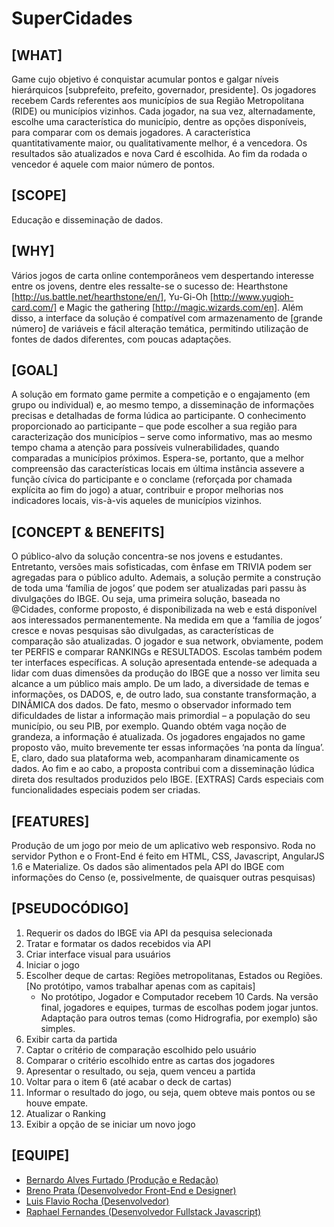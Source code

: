 # SuperCidades

## [WHAT] 
Game cujo objetivo é conquistar acumular pontos e galgar níveis hierárquicos [subprefeito, prefeito, governador, presidente]. Os jogadores recebem Cards referentes aos municípios de sua Região Metropolitana (RIDE) ou municípios vizinhos. Cada jogador, na sua vez, alternadamente, escolhe uma característica do município, dentre as opções disponíveis, para comparar com os demais jogadores. A característica quantitativamente maior, ou qualitativamente melhor, é a vencedora. Os resultados são atualizados e nova Card é escolhida. Ao fim da rodada o vencedor é aquele com maior número de pontos. 

## [SCOPE]
Educação e disseminação de dados.

## [WHY]
Vários jogos de carta online contemporâneos vem despertando interesse entre os jovens, dentre eles ressalte-se o sucesso de: Hearthstone [http://us.battle.net/hearthstone/en/], Yu-Gi-Oh [http://www.yugioh-card.com/] e Magic the gathering [http://magic.wizards.com/en]. Além disso, a interface da solução é compatível com armazenamento de [grande número] de variáveis e fácil alteração temática, permitindo utilização de fontes de dados diferentes, com poucas adaptações.

## [GOAL] 
A solução em formato game permite a competição e o engajamento (em grupo ou individual) e, ao mesmo tempo, a disseminação de informações precisas e detalhadas de forma lúdica ao participante. 
O conhecimento proporcionado ao participante – que pode escolher a sua região para caracterização dos municípios – serve como informativo, mas ao mesmo tempo chama a atenção para possíveis vulnerabilidades, quando comparadas a municípios próximos. Espera-se, portanto, que a melhor compreensão das características locais em última instância assevere a função cívica do participante e o conclame (reforçada por chamada explícita ao fim do jogo) a atuar, contribuir e propor melhorias nos indicadores locais, vis-à-vis aqueles de municípios vizinhos. 			

## [CONCEPT & BENEFITS] 
O público-alvo da solução concentra-se nos jovens e estudantes. Entretanto, versões mais sofisticadas, com ênfase em TRIVIA podem ser agregadas para o público adulto. Ademais, a solução permite a construção de toda uma ‘família de jogos’ que podem ser atualizadas pari passu às divulgações do IBGE. 
Ou seja, uma primeira solução, baseada no @Cidades, conforme proposto, é disponibilizada na web e está disponível aos interessados permanentemente. Na medida em que a ‘família de jogos’ cresce e novas pesquisas são divulgadas, as características de comparação são atualizadas. O jogador e sua network, obviamente, podem ter PERFIS e comparar RANKINGs e RESULTADOS. Escolas também podem ter interfaces específicas. 
A solução apresentada entende-se adequada a lidar com duas dimensões da produção do IBGE que a nosso ver limita seu alcance a um público mais amplo. De um lado, a diversidade de temas e informações, os DADOS, e, de outro lado, sua constante transformação, a DINÂMICA dos dados. De fato, mesmo o observador informado tem dificuldades de listar a informação mais primordial – a população do seu município, ou seu PIB, por exemplo. Quando obtém vaga noção de grandeza, a informação é atualizada. Os jogadores engajados no game proposto vão, muito brevemente ter essas informações ‘na ponta da língua’. E, claro, dado sua plataforma web, acompanharam dinamicamente os dados. 
Ao fim e ao cabo, a proposta contribui com a disseminação lúdica direta dos resultados produzidos pelo IBGE.
[EXTRAS]
Cards especiais com funcionalidades especiais podem ser criadas. 

## [FEATURES] 
Produção de um jogo por meio de um aplicativo web responsivo. Roda no servidor Python e o Front-End é feito em HTML, CSS, Javascript, AngularJS 1.6 e Materialize. Os dados são alimentados pela API do IBGE com informações do Censo (e, possivelmente, de quaisquer outras pesquisas) 

## [PSEUDOCÓDIGO]
1. Requerir os dados do IBGE via API da pesquisa selecionada
2. Tratar e formatar os dados recebidos via API
3. Criar interface visual para usuários
4. Iniciar o jogo
5. Escolher deque de cartas: Regiões metropolitanas, Estados ou Regiões. [No protótipo, vamos trabalhar apenas com as capitais]
    * No protótipo, Jogador e Computador recebem 10 Cards. Na versão final, jogadores e equipes, turmas de escolhas podem jogar juntos. Adaptação para outros temas (como Hidrografia, por exemplo) são simples.
6. Exibir carta da partida
7. Captar o critério de comparação escolhido pelo usuário
8. Comparar o critério escolhido entre as cartas dos jogadores
9. Apresentar o resultado, ou seja, quem venceu a partida
9. Voltar para o item 6 (até acabar o deck de cartas)
10. Informar o resultado do jogo, ou seja, quem obteve mais pontos ou se houve empate.
11. Atualizar o Ranking
12. Exibir a opção de se iniciar um novo jogo

## [EQUIPE]
* [Bernardo Alves Furtado (Produção e Redação)](https://www.researchgate.net/profile/Bernardo_Furtado)
* [Breno Prata (Desenvolvedor Front-End e Designer)](http://brenoprata.pe.hu/Curriculo/#!/) 
* [Luis Flavio Rocha (Desenvolvedor)](https://www.linkedin.com/in/luisflaviorocha/)
* [Raphael Fernandes (Desenvolvedor Fullstack Javascript)](https://www.linkedin.com/in/raphaellof/)
